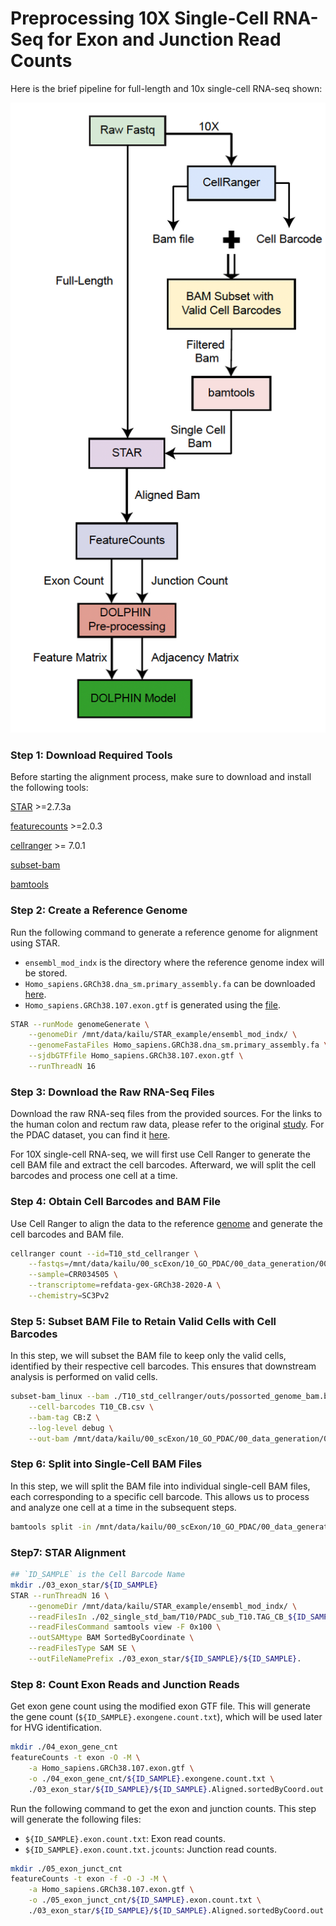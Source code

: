 # Preprocessing 10X Single-Cell RNA-Seq for Exon and Junction Read Counts

Here is the brief pipeline for full-length and 10x single-cell RNA-seq shown:

<img title="preprocess pipeline" alt="Alt text" src="preprocess_pipeline.png" />

### Step 1: Download Required Tools

Before starting the alignment process, make sure to download and install the following tools:

[STAR](https://github.com/alexdobin/STAR) >=2.7.3a

[featurecounts](https://sourceforge.net/projects/subread/files/subread-2.0.8/) >=2.0.3

[cellranger](https://www.10xgenomics.com/support/software/cell-ranger/latest/tutorials/cr-tutorial-in) >= 7.0.1

[subset-bam](https://github.com/10XGenomics/subset-bam)

[bamtools](https://github.com/pezmaster31/bamtools)
### Step 2: Create a Reference Genome

Run the following command to generate a reference genome for alignment using STAR. 
- `ensembl_mod_indx` is the directory where the reference genome index will be stored.
- `Homo_sapiens.GRCh38.dna_sm.primary_assembly.fa` can be downloaded [here](https://ftp.ensembl.org/pub/release-113/fasta/homo_sapiens/dna/).
- `Homo_sapiens.GRCh38.107.exon.gtf` is generated using the [file](./step0_generate_exon_gtf.ipynb).


```bash
STAR --runMode genomeGenerate \
    --genomeDir /mnt/data/kailu/STAR_example/ensembl_mod_indx/ \
    --genomeFastaFiles Homo_sapiens.GRCh38.dna_sm.primary_assembly.fa \
    --sjdbGTFfile Homo_sapiens.GRCh38.107.exon.gtf \
    --runThreadN 16
```

### Step 3: Download the Raw RNA-Seq Files

Download the raw RNA-seq files from the provided sources. For the links to the human colon and rectum raw data, please refer to the original [study](https://rupress.org/jem/article/217/2/e20191130/132578/Single-cell-transcriptome-analysis-reveals). For the PDAC dataset, you can find it [here](https://www.nature.com/articles/s41422-019-0195-y).

For 10X single-cell RNA-seq, we will first use Cell Ranger to generate the cell BAM file and extract the cell barcodes. Afterward, we will split the cell barcodes and process one cell at a time.

### Step 4: Obtain Cell Barcodes and BAM File

Use Cell Ranger to align the data to the reference [genome](https://www.10xgenomics.com/support/software/cell-ranger/downloads) and generate the cell barcodes and BAM file.

```bash
cellranger count --id=T10_std_cellranger \
    --fastqs=/mnt/data/kailu/00_scExon/10_GO_PDAC/00_data_generation/00_raw/T10/ \
    --sample=CRR034505 \
    --transcriptome=refdata-gex-GRCh38-2020-A \
    --chemistry=SC3Pv2
```

### Step 5: Subset BAM File to Retain Valid Cells with Cell Barcodes

In this step, we will subset the BAM file to keep only the valid cells, 
identified by their respective cell barcodes. 
This ensures that downstream analysis is performed on valid cells.

```bash
subset-bam_linux --bam ./T10_std_cellranger/outs/possorted_genome_bam.bam \
    --cell-barcodes T10_CB.csv \
    --bam-tag CB:Z \
    --log-level debug \
    --out-bam /mnt/data/kailu/00_scExon/10_GO_PDAC/00_data_generation/02_single_std_bam/T10/PADC_sub_T10.bam

```

### Step 6: Split into Single-Cell BAM Files
In this step, we will split the BAM file into individual single-cell BAM files, each corresponding to a specific cell barcode. This allows us to process and analyze one cell at a time in the subsequent steps.

```bash
bamtools split -in /mnt/data/kailu/00_scExon/10_GO_PDAC/00_data_generation/02_single_std_bam/T10/PADC_sub_T10.bam -tag CB
```

### Step7: STAR Alignment 
```bash
## `ID_SAMPLE` is the Cell Barcode Name
mkdir ./03_exon_star/${ID_SAMPLE}
STAR --runThreadN 16 \
    --genomeDir /mnt/data/kailu/STAR_example/ensembl_mod_indx/ \
    --readFilesIn ./02_single_std_bam/T10/PADC_sub_T10.TAG_CB_${ID_SAMPLE}.bam \
    --readFilesCommand samtools view -F 0x100 \
    --outSAMtype BAM SortedByCoordinate \
    --readFilesType SAM SE \
    --outFileNamePrefix ./03_exon_star/${ID_SAMPLE}/${ID_SAMPLE}.
```

### Step 8: Count Exon Reads and Junction Reads

Get exon gene count using the modified exon GTF file. This will generate the gene count (`${ID_SAMPLE}.exongene.count.txt`), which will be used later for HVG identification.

```bash
mkdir ./04_exon_gene_cnt
featureCounts -t exon -O -M \
    -a Homo_sapiens.GRCh38.107.exon.gtf \
    -o ./04_exon_gene_cnt/${ID_SAMPLE}.exongene.count.txt \
    ./03_exon_star/${ID_SAMPLE}/${ID_SAMPLE}.Aligned.sortedByCoord.out.bam
```

Run the following command to get the exon and junction counts. This step will generate the following files:
- `${ID_SAMPLE}.exon.count.txt`: Exon read counts.
- `${ID_SAMPLE}.exon.count.txt.jcounts`: Junction read counts.

```bash
mkdir ./05_exon_junct_cnt
featureCounts -t exon -f -O -J -M \
    -a Homo_sapiens.GRCh38.107.exon.gtf \
    -o ./05_exon_junct_cnt/${ID_SAMPLE}.exon.count.txt \
    ./03_exon_star/${ID_SAMPLE}/${ID_SAMPLE}.Aligned.sortedByCoord.out.bam
```